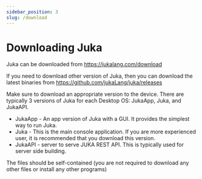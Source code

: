 ```yaml
---
sidebar_position: 3
slug: /download
---
```


# Downloading Juka
Juka can be downloaded from https://jukalang.com/download

If you need to download other version of Juka, then you can download the latest binaries from https://github.com/jukaLang/juka/releases

Make sure to download an appropriate version to the device.
There are typically 3 versions of Juka for each Desktop OS: JukaApp, Juka, and JukaAPI.

- JukaApp - An app version of Juka with a GUI. It provides the simplest way to run Juka.
- Juka - This is the main console application. If you are more experienced user, it is recommended that you download this version.
- JukaAPI - server to serve JUKA REST API. This is typically used for server side building.

The files should be self-contained (you are not required to download any other files or install any other programs)
